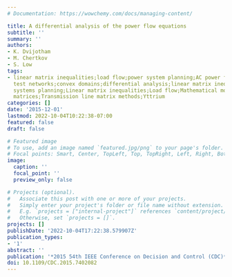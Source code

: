 ```yaml
---
# Documentation: https://wowchemy.com/docs/managing-content/

title: A differential analysis of the power flow equations
subtitle: ''
summary: ''
authors:
- K. Dvijotham
- M. Chertkov
- S. Low
tags:
- linear matrix inequalities;load flow;power system planning;AC power flow equations;IEEE
  test networks;convex domains;differential analysis;linear matrix inequalities;power
  systems planning;Linear matrix inequalities;Load flow;Mathematical model;Symmetric
  matrices;Transmission line matrix methods;Yttrium
categories: []
date: '2015-12-01'
lastmod: 2022-10-04T10:22:38-07:00
featured: false
draft: false

# Featured image
# To use, add an image named `featured.jpg/png` to your page's folder.
# Focal points: Smart, Center, TopLeft, Top, TopRight, Left, Right, BottomLeft, Bottom, BottomRight.
image:
  caption: ''
  focal_point: ''
  preview_only: false

# Projects (optional).
#   Associate this post with one or more of your projects.
#   Simply enter your project's folder or file name without extension.
#   E.g. `projects = ["internal-project"]` references `content/project/deep-learning/index.md`.
#   Otherwise, set `projects = []`.
projects: []
publishDate: '2022-10-04T17:22:38.579907Z'
publication_types:
- '1'
abstract: ''
publication: '*2015 54th IEEE Conference on Decision and Control (CDC)*'
doi: 10.1109/CDC.2015.7402082
---
```

